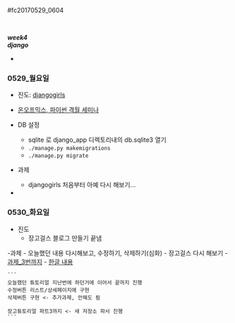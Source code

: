 #fc20170529_0604

<br>

*__week4__*  
*__django__*

-
### 0529_월요일

- 진도: [djangogirls](https://tutorial.djangogirls.org/ko/django_models/)
- [온오프믹스, 파이썬 격월 세미나](http://onoffmix.com/event/99927)

- DB 설정
	- sqlite 로 django_app 디렉토리내의 db.sqlite3 열기
	- `./manage.py makemigrations`
	- `./manage.py migrate`

- 과제
	- djangogirls 처음부터 아예 다시 해보기...

-
### 0530_화요일

- 진도
	- 장고걸스 블로그 만들기 끝냄

-과제 
	- 오늘했던 내용 다시해보고, 수정하기, 삭제하기(심화)
	- 장고걸스 다시 해보기
	- [과제_3번까지](https://docs.djangoproject.com/en/1.11/intro/)
	- [한글 내용](http://django-document-korean.readthedocs.io/ko/master/)
	
	```
	오늘했던 튜토리얼 지난번에 하던거에 이어서 끝까지 진행
	수정버튼 리스트/상세페이지에 구현
	삭제버튼 구현 <- 추가과제, 안해도 됨
	
	장고튜토리얼 파트3까지 <- 새 저장소 파서 진행
	```